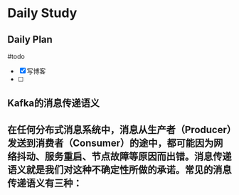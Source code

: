 # Daily Study
## Daily Plan
#todo
- [x] 写博客
- [ ] 
## Kafka的消息传递语义

在任何分布式消息系统中，消息从生产者（Producer）发送到消费者（Consumer）的途中，都可能因为网络抖动、服务重启、节点故障等原因而出错。消息传递语义就是我们对这种不确定性所做的承诺。常见的消息传递语义有三种：
-
